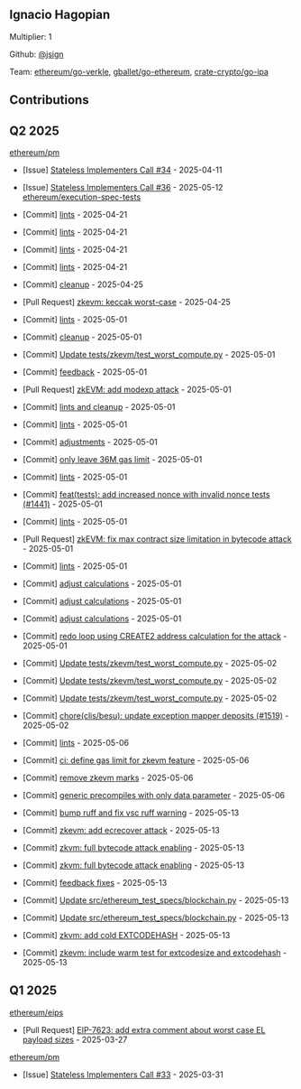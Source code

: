 
## Ignacio Hagopian
Multiplier: 1

Github: [@jsign](https://github.com/jsign)

Team: [ethereum/go-verkle](https://github.com/ethereum/go-verkle/pulls?q=author%3A%22jsign%22), [gballet/go-ethereum](https://github.com/gballet/go-ethereum/pulls?q=author%3A%22jsign%22), [crate-crypto/go-ipa](https://github.com/crate-crypto/go-ipa/pulls?q=author%3A%22jsign%22)

## Contributions

## Q2 2025


[ethereum/pm](https://github.com/ethereum/pm)
* [Issue] [Stateless Implementers Call #34](https://github.com/ethereum/pm/issues/1452) - 2025-04-11

* [Issue] [Stateless Implementers Call #36](https://github.com/ethereum/pm/issues/1538) - 2025-05-12
[ethereum/execution-spec-tests](https://github.com/ethereum/execution-spec-tests)
* [Commit] [lints](https://github.com/ethereum/execution-spec-tests/commit/afc7f1334820e3c2addce8bd19fdb9effb4ccef7) - 2025-04-21
* [Commit] [lints](https://github.com/ethereum/execution-spec-tests/commit/c11400486f81c07c44e91f82540902d39f70908b) - 2025-04-21
* [Commit] [lints](https://github.com/ethereum/execution-spec-tests/commit/4dafcb0641c010b64767cb4ae2bfbb91f5ef1c39) - 2025-04-21
* [Commit] [lints](https://github.com/ethereum/execution-spec-tests/commit/7428b2144ce27ecf8b7cf7c1ab39fcedfb15e1cb) - 2025-04-21
* [Commit] [cleanup](https://github.com/ethereum/execution-spec-tests/commit/d2c2f5cc6c4dc83e50e67929f35d668e526175bc) - 2025-04-25
* [Pull Request] [zkevm: keccak worst-case](https://github.com/ethereum/execution-spec-tests/pull/1497) - 2025-04-25
* [Commit] [lints](https://github.com/ethereum/execution-spec-tests/commit/9bebb72733a733e32dc66f77659752fac4d29879) - 2025-05-01
* [Commit] [cleanup](https://github.com/ethereum/execution-spec-tests/commit/66e032e7057da680b6e0ac7b03771479112312b5) - 2025-05-01
* [Commit] [Update tests/zkevm/test_worst_compute.py](https://github.com/ethereum/execution-spec-tests/commit/fcf838fba4b8001f74f2edea5515636d64bd82dc) - 2025-05-01
* [Commit] [feedback](https://github.com/ethereum/execution-spec-tests/commit/fa934a8ef255d3e6e7fcd2eef5cbaf31ff9da168) - 2025-05-01
* [Pull Request] [zkEVM: add modexp attack](https://github.com/ethereum/execution-spec-tests/pull/1523) - 2025-05-01
* [Commit] [lints and cleanup](https://github.com/ethereum/execution-spec-tests/commit/743cdfc3ccd52f8c6234fe601b5745f0514a47f1) - 2025-05-01
* [Commit] [lints](https://github.com/ethereum/execution-spec-tests/commit/13c0f2e9c02ad8e354b514384a5e6a5532684b56) - 2025-05-01
* [Commit] [adjustments](https://github.com/ethereum/execution-spec-tests/commit/538f536054700daaa7d4bf17f8ac35320ac9081f) - 2025-05-01
* [Commit] [only leave 36M gas limit](https://github.com/ethereum/execution-spec-tests/commit/d016275ffd3c671d7694c6c14f936760a6e9ec43) - 2025-05-01
* [Commit] [lints](https://github.com/ethereum/execution-spec-tests/commit/d3deb143606ee0559f2cf091f832d98fb3acd08c) - 2025-05-01
* [Commit] [feat(tests): add increased nonce with invalid nonce tests (#1441)](https://github.com/ethereum/execution-spec-tests/commit/d2f52375e1b21f50cb28bcf8523f21fab46ffc26) - 2025-05-01
* [Commit] [lints](https://github.com/ethereum/execution-spec-tests/commit/c0398f45ff14b553b130e959732ff5cf7d6af3dc) - 2025-05-01
* [Pull Request] [zkEVM: fix max contract size limitation in bytecode attack](https://github.com/ethereum/execution-spec-tests/pull/1521) - 2025-05-01
* [Commit] [lints](https://github.com/ethereum/execution-spec-tests/commit/3eaa83351bd4030f9dbefb6b203e6e9a14b152f6) - 2025-05-01
* [Commit] [adjust calculations](https://github.com/ethereum/execution-spec-tests/commit/f4d90fd48f699c4dc8f8f11828286f92adcae3ac) - 2025-05-01
* [Commit] [adjust calculations](https://github.com/ethereum/execution-spec-tests/commit/3824e1635d371c3909ea1ce32a9e1e81c5959431) - 2025-05-01
* [Commit] [adjust calculations](https://github.com/ethereum/execution-spec-tests/commit/6c415c854b4b6e3ad7300f81dd9b50b166b60b39) - 2025-05-01
* [Commit] [redo loop using CREATE2 address calculation for the attack](https://github.com/ethereum/execution-spec-tests/commit/5b1e9eaf5950079b4f9216e9d226c55bb7cef5f1) - 2025-05-01
* [Commit] [Update tests/zkevm/test_worst_compute.py](https://github.com/ethereum/execution-spec-tests/commit/b8d50b4d425b0d18d226802d3fc22edb8ba28b9c) - 2025-05-02
* [Commit] [Update tests/zkevm/test_worst_compute.py](https://github.com/ethereum/execution-spec-tests/commit/a658eed9b01f5ca1d65cdf0e59fa238a2fd44c61) - 2025-05-02
* [Commit] [Update tests/zkevm/test_worst_compute.py](https://github.com/ethereum/execution-spec-tests/commit/9e2d6cbe7b386d1502d0420054619c91e9284cf0) - 2025-05-02
* [Commit] [chore(clis/besu): update exception mapper deposits (#1519)](https://github.com/ethereum/execution-spec-tests/commit/45d66b99053a8de0a39822727161cd536a86cf0e) - 2025-05-02
* [Commit] [lints](https://github.com/ethereum/execution-spec-tests/commit/7376d4585587587759469abd87e8e6891961fbd8) - 2025-05-06
* [Commit] [ci: define gas limit for zkevm feature](https://github.com/ethereum/execution-spec-tests/commit/6a99195c2499425b7aad8232e76b75a4c6f366ac) - 2025-05-06
* [Commit] [remove zkevm marks](https://github.com/ethereum/execution-spec-tests/commit/0a33c35b78a027b5175dc1884358d21a8c93387b) - 2025-05-06
* [Commit] [generic precompiles with only data parameter](https://github.com/ethereum/execution-spec-tests/commit/8eb40f5730a8cda62f59898fc1b01bb896d52136) - 2025-05-06
* [Commit] [bump ruff and fix vsc ruff warning](https://github.com/ethereum/execution-spec-tests/commit/48db8e72d9de4f90e51f7822a9ac6e049a378d6e) - 2025-05-13
* [Commit] [zkevm: add ecrecover attack](https://github.com/ethereum/execution-spec-tests/commit/d56f4ef785b6394d5998e489e361cd3694541a16) - 2025-05-13
* [Commit] [zkvm: full bytecode attack enabling](https://github.com/ethereum/execution-spec-tests/commit/b4ea57b7558d79859ae4fae09907cf4eab5045a4) - 2025-05-13
* [Commit] [zkvm: full bytecode attack enabling](https://github.com/ethereum/execution-spec-tests/commit/b35eb86175d063f6a3c2cbe0b4e337f23a95a4fa) - 2025-05-13
* [Commit] [feedback fixes](https://github.com/ethereum/execution-spec-tests/commit/950aaa76f72ef7949a4941fbb300d97ca5fd9973) - 2025-05-13
* [Commit] [Update src/ethereum_test_specs/blockchain.py](https://github.com/ethereum/execution-spec-tests/commit/df8d11fd90892122c5ef103317d9b32a7f830651) - 2025-05-13
* [Commit] [Update src/ethereum_test_specs/blockchain.py](https://github.com/ethereum/execution-spec-tests/commit/3ca65f3408df1ffe3d9cfd1717cb5efe8e2917db) - 2025-05-13
* [Commit] [zkvm: add cold EXTCODEHASH](https://github.com/ethereum/execution-spec-tests/commit/039d200c0ddb7fa4d88991c9dc306fd6712b600b) - 2025-05-13
* [Commit] [zkevm: include warm test for extcodesize and extcodehash](https://github.com/ethereum/execution-spec-tests/commit/cb27bd0a0de4f6814d7a411d5eee3ef1b12dcb95) - 2025-05-13
## Q1 2025

[ethereum/eips](https://github.com/ethereum/eips)
* [Pull Request] [EIP-7623: add extra comment about worst case EL payload sizes](https://github.com/ethereum/EIPs/pull/9555) - 2025-03-27

[ethereum/pm](https://github.com/ethereum/pm)
* [Issue] [Stateless Implementers Call #33](https://github.com/ethereum/pm/issues/1418) - 2025-03-31
